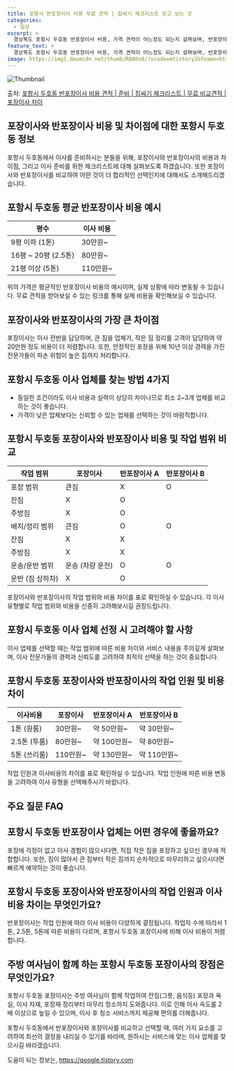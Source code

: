 ```yaml
---
title: 포항시 반포장이사 비용 무료 견적 | 짐싸기 체크리스트 믿고 보는 곳
categories:
  - 일상
excerpt: >
  경상북도 포항시 두호동 반포장이사 비용, 가격 견적이 어느정도 되는지 살펴보며, 반포장이사를 준비함에 있어 짐싸기 준비 체크리스트가 무엇인지 보겠습니다. 마지막으로 포장이사와 차이점을 통해 무료 비교견적으로 어떤 것이 더 합리적인 선택인지 공유 드립니다.포항시 두호동 포장이사 견적 샘플 보기 👈 클릭포항시 두호동 포장이사 가격 살펴보기 👈 클릭포항시 두호동 반포장이사 평균 이사 비용평수포항시 두호동 평균 이사 비용원룸 이사9평 이하 (1톤)30만원~투룸/쓰리룸 이사16평 ~ 20평 (2.5톤)80만원~쓰리룸 이사21평 (5톤) ~110만원~우리집 무료 이사견적 받기 👈 클릭포장 vs 반포장: 이사 방법의 가장 큰 차이점포장이사는 이사 전반을 담당하며, 약 1톤은 50만원, 2.5톤은 100만원, 5..
feature_text: >
  경상북도 포항시 두호동 반포장이사 비용, 가격 견적이 어느정도 되는지 살펴보며, 반포장이사를 준비함에 있어 짐싸기 준비 체크리스트가 무엇인지 보겠습니다. 마지막으로 포장이사와 차이점을 통해 무료 비교견적으로 어떤 것이 더 합리적인 선택인지 공유 드립니다.포항시 두호동 포장이사 견적 샘플 보기 👈 클릭포항시 두호동 포장이사 가격 살펴보기 👈 클릭포항시 두호동 반포장이사 평균 이사 비용평수포항시 두호동 평균 이사 비용원룸 이사9평 이하 (1톤)30만원~투룸/쓰리룸 이사16평 ~ 20평 (2.5톤)80만원~쓰리룸 이사21평 (5톤) ~110만원~우리집 무료 이사견적 받기 👈 클릭포장 vs 반포장: 이사 방법의 가장 큰 차이점포장이사는 이사 전반을 담당하며, 약 1톤은 50만원, 2.5톤은 100만원, 5..
image: https://img1.daumcdn.net/thumb/R800x0/?scode=mtistory2&fname=https%3A%2F%2Fblog.kakaocdn.net%2Fdn%2FB9lms%2FbtsHbjEOYx7%2FcGYSIMpbmafau0wCmRHQI0%2Fimg.webp
---
```


![Thumbnail](https://img1.daumcdn.net/thumb/R800x0/?scode=mtistory2&fname=https%3A%2F%2Fblog.kakaocdn.net%2Fdn%2FB9lms%2FbtsHbjEOYx7%2FcGYSIMpbmafau0wCmRHQI0%2Fimg.webp)

<p>출처: <a href="https://qoogle.tistory.com/9481" rel="dofollow">포항시 두호동 반포장이사 비용 견적 | 준비 | 짐싸기 체크리스트 | 무료 비교견적 | 포장이사 차이</a> </p>

## 포장이사와 반포장이사 비용 및 차이점에 대한 포항시 두호동 정보

포항시 두호동에서 이사를 준비하시는 분들을 위해, 포장이사와 반포장이사의 비용과 차이점, 그리고 이사 준비를 위한 체크리스트에 대해
살펴보도록 하겠습니다. 또한 포장이사와 반포장이사를 비교하여 어떤 것이 더 합리적인 선택인지에 대해서도 소개해드리겠습니다.

## 포항시 두호동 평균 반포장이사 비용 예시

평수 | 이사 비용  
---|---  
9평 이하 (1톤) | 30만원~  
16평 ~ 20평 (2.5톤) | 80만원~  
21평 이상 (5톤) | 110만원~  
  
위의 가격은 평균적인 반포장이사 비용의 예시이며, 실제 상황에 따라 변동될 수 있습니다. 무료 견적을 받아보실 수 있는 링크를 통해 실제
비용을 확인해보실 수 있습니다.

## 포장이사와 반포장이사의 가장 큰 차이점

포장이사는 이사 전반을 담당하며, 큰 짐을 업체가, 작은 짐 정리를 고객이 담당하여 약 20만원 정도 비용이 더 저렴합니다. 또한, 안정적인
포장을 위해 10년 이상 경력을 가진 전문가들이 파손 위험이 높은 짐까지 처리합니다.

## 포항시 두호동 이사 업체를 찾는 방법 4가지

  * 동일한 조건이라도 이사 비용과 실력이 상당히 차이나므로 최소 2~3개 업체를 비교하는 것이 좋습니다.
  * 가격이 낮은 업체보다는 신뢰할 수 있는 업체를 선택하는 것이 바람직합니다.

## 포항시 두호동 포장이사와 반포장이사 비용 및 작업 범위 비교

**작업 범위** | **포장이사** | **반포장이사 A** | **반포장이사 B**  
---|---|---|---  
포장 범위 | 큰짐 | X | O  
| 잔짐 | X | O  
| 주방짐 | X | O  
배치/정리 범위 | 큰짐 | O | O  
| 잔짐 | X | X  
| 주방짐 | X | X  
운송/운반 범위 | 운송 (차량 운전) | O | O  
| 운반 (짐 상하차) | X | O  
  
포장이사와 반포장이사의 작업 범위와 비용 차이를 표로 확인하실 수 있습니다. 각 이사 유형별로 작업 범위와 비용을 신중히 고려해보시길
권장드립니다.

## 포항시 두호동 이사 업체 선정 시 고려해야 할 사항

이사 업체를 선택할 때는 작업 범위에 따른 비용 차이와 서비스 내용을 주의깊게 살펴보며, 이사 전문가들의 경력과 신뢰도를 고려하여 최적의
선택을 하는 것이 중요합니다.

## 포항시 두호동 포장이사와 반포장이사의 작업 인원 및 비용 차이

이사비용 | 포장이사 | 반포장이사 A | 반포장이사 B  
---|---|---|---  
1톤 (원룸) | 30만원~ | 약 50만원~ | 약 30만원~  
2.5톤 (투룸) | 80만원~ | 약 100만원~ | 약 80만원~  
5톤 (쓰리룸) | 110만원~ | 약 130만원~ | 약 110만원~  
  
작업 인원과 이사비용의 차이를 표로 확인하실 수 있습니다. 작업 인원에 따른 비용 변동을 고려하여 이사 유형을 선택해주시기 바랍니다.

## 주요 질문 FAQ

## 포항시 두호동 반포장이사 업체는 어떤 경우에 좋을까요?

포장에 걱정이 없고 이사 경험이 많으시다면, 직접 작은 짐을 포장하고 싶으신 경우에 적합합니다. 또한, 짐이 많아서 큰 짐부터 작은 짐까지
순차적으로 마무리하고 싶으시다면 빠르게 예약하는 것이 좋습니다.

## 포항시 두호동 포장이사와 반포장이사의 작업 인원과 이사 비용 차이는 무엇인가요?

반포장이사는 작업 인원에 따라 이사 비용이 다양하게 결정됩니다. 작업자 수에 따라서 1톤, 2.5톤, 5톤에 따른 비용이 다르며, 포항시
두호동 포장이사에 비해 이사 비용이 저렴합니다.

## 주방 여사님이 함께 하는 포항시 두호동 포장이사의 장점은 무엇인가요?

포항시 두호동 포장이사는 주방 여사님이 함께 작업하여 잔짐(그릇, 음식등) 포장과 욕실, 이사 자재, 포장재 정리부터 마무리 청소까지
도와줍니다. 이로 인해 이사 속도를 2배 이상으로 높일 수 있으며, 이사 후 청소 서비스까지 제공해 편의를 더해줍니다.

포항시 두호동에서 반포장이사와 포장이사를 비교하고 선택할 때, 여러 가지 요소를 고려하여 최선의 결정을 내리실 수 있기를 바라며, 원하시는
서비스에 맞는 이사 업체를 찾으시길 바라겠습니다.

 

도움이 되는 정보는, <a href="https://qoogle.tistory.com" rel="dofollow">https://qoogle.tistory.com</a>


